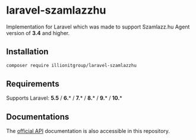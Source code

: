 # laravel-szamlazzhu

Implementation for Laravel which was made to support Szamlazz.hu Agent version of **3.4** and higher.

## Installation

```bash
composer require illionitgroup/laravel-szamlazzhu
```

## Requirements

Supports Laravel: **5.5** / **6.*** / **7.*** / **8.*** / **9.*** / **10.***

## Documentations

The [official API](doc/official/Technical_Documentation_invoicing.pdf) documentation is also accessible in this
repository.
